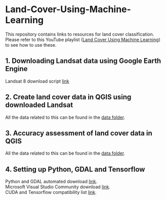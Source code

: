 # Land-Cover-Using-Machine-Learning
This repository contains links to resources for land cover classification. Please refer to this YouTube playlist ([Land Cover Using Machine Learning](https://youtube.com/playlist?list=PL5VtL7Y4tgIl_wNWdus4_CwWvmdKCH7bz)) to see how to use these. <br/>

## 1. Downloading Landsat data using Google Earth Engine<br/>
Landsat 8 download script [link](https://code.earthengine.google.com/c58ecc2eb008b710aa6a16dc827beaca)<br/>

## 2. Create land cover data in QGIS using downloaded Landsat<br/>
All the data related to this can be found in the [data folder](./Data/Video_2).<br/>

## 3. Accuracy assessment of land cover data in QGIS<br/>
All the data related to this can be found in the [data folder](./Data/Video_3).<br/>

## 4. Setting up Python, GDAL and Tensorflow<br/>
Python and GDAL automated download [link](https://towardsdatascience.com/python-and-gdal-installation-automated-for-windows-10-f22686595447).<br/>
Microsoft Visual Studio Community download [link](https://visualstudio.microsoft.com/vs/older-downloads/).<br/>
CUDA and Tensorflow compatibility list [link](https://www.tensorflow.org/install/source_windows).<br/>
